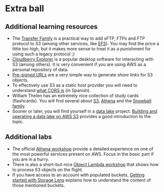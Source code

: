
# Extra ball

## Additional learning resources

* The [Transfer Family](https://aws.amazon.com/aws-transfer-family/) is a practical way to add
sFTP, FTPs and FTP protocol to S3 (among other services, like [EFS](https://aws.amazon.com/efs/?nc1=h_ls)).
You may find the price a little too high, but it makes more sense to treat it as a punishment for using
such a legacy protocol ;)
* [Cloudberry Explorer](https://www.msp360.com/explorer/windows/) is a popular desktop software
for interacting with S3 (among others). It is very convenient if you are using AWS as a personal
repository of data.
* [Pre-signed URLs](https://docs.aws.amazon.com/AmazonS3/latest/userguide/ShareObjectPreSignedURL.html) are
a very simple way to generate *share links* for S3 objects.
* To effectively use S3 as a static host provider you will need to understand [what CORS is](https://github.com/programar-cloud/blog/blob/master/content/post/1130-cors.md) (in Spanish).
* William Thelen has an extremely nice collection of study cards (flashcards). You will find several about
[S3](https://quizlet.com/516736315/aws-amazon-s3-flash-cards/), [Athena](https://quizlet.com/517204816/advanced-amazon-s3-and-athena-flash-cards/) and the [Snowball family](https://quizlet.com/518465877/aws-storage-extras-flash-cards/).
* Sooner or later, you will find yourself in a [data lake](https://en.wikipedia.org/wiki/Data_lake) project. [Building and operating a data lake on AWS S3](https://www.youtube.com/watch?v=YCNVdK5kPWk) provides a good introduction to the topic.

## Additional labs

* The official [Athena workshop](https://catalog.us-east-1.prod.workshops.aws/workshops/9981f1a1-abdc-49b5-8387-cb01d238bb78/en-US) provide a detailed experience on one of the most powerful services present on AWS. Focus in the *basic* part if
you are in a hurry.
* There is also a short-but-nice [Object Lambda workshop](https://catalog.us-east-1.prod.workshops.aws/workshops/65ae1218-0c6b-444a-88bd-02aad3ac8636/en-US) that shows how to process S3 objects on the flight.
* If you have access to an account with populated buckets, [Getting started with Storage Lens](https://aws.amazon.com/getting-started/hands-on/amazon-s3-storage-lens/) explains how to understand the content of those mentioned buckets.

